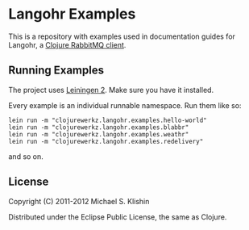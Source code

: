 # Langohr Examples

This is a repository with examples used in documentation guides for Langohr, a [Clojure RabbitMQ client](http://clojurerabbitmq.info).

## Running Examples

The project uses [Leiningen 2](https://github.com/technomancy/leiningen/blob/master/doc/TUTORIAL.md). Make
sure you have it installed.

Every example is an individual runnable namespace. Run them like so:

    lein run -m "clojurewerkz.langohr.examples.hello-world"
    lein run -m "clojurewerkz.langohr.examples.blabbr"
    lein run -m "clojurewerkz.langohr.examples.weathr"
    lein run -m "clojurewerkz.langohr.examples.redelivery"

and so on.


## License

Copyright (C) 2011-2012 Michael S. Klishin

Distributed under the Eclipse Public License, the same as Clojure.
